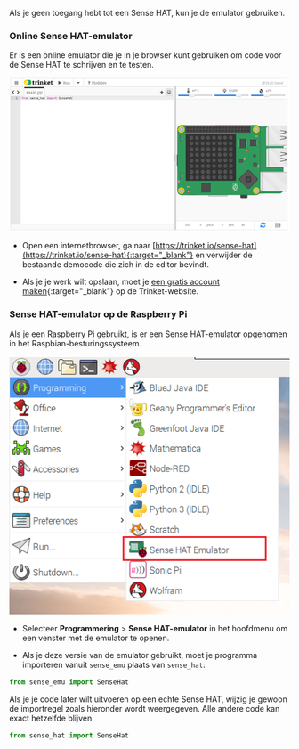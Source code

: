 Als je geen toegang hebt tot een Sense HAT, kun je de emulator gebruiken.

### Online Sense HAT-emulator

Er is een online emulator die je in je browser kunt gebruiken om code voor de Sense HAT te schrijven en te testen.

![Sense HAT-emulator op trinket](images/sense-hat-trinket.png)

+ Open een internetbrowser, ga naar [https://trinket.io/sense-hat](https://trinket.io/sense-hat){:target="_blank"} en verwijder de bestaande democode die zich in de editor bevindt.

+ Als je je werk wilt opslaan, moet je [een gratis account maken](https://trinket.io/signup){:target="_blank"} op de Trinket-website.

### Sense HAT-emulator op de Raspberry Pi

Als je een Raspberry Pi gebruikt, is er een Sense HAT-emulator opgenomen in het Raspbian-besturingssysteem.

![Sense HAT-emulator op Raspbian](images/pi-emulator.png)

+ Selecteer **Programmering** > **Sense HAT-emulator** in het hoofdmenu om een venster met de emulator te openen.

+ Als je deze versie van de emulator gebruikt, moet je programma importeren vanuit `sense_emu` plaats van `sense_hat`:

```python
from sense_emu import SenseHat
```

Als je je code later wilt uitvoeren op een echte Sense HAT, wijzig je gewoon de importregel zoals hieronder wordt weergegeven. Alle andere code kan exact hetzelfde blijven.

```python
from sense_hat import SenseHat
```

